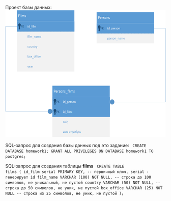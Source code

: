 Проект базы данных:<br>
<img src="Homework1_SQL.png" height=400px alt="">

SQL-запрос для создания базы данных под это задание:
<code>
CREATE DATABASE homework1;
GRANT ALL PRIVILEGES ON DATABASE homework1 TO postgres;
</code>

SQL-запрос для создания таблицы <b>films</b>
<code>
CREATE TABLE films (
    id_film     serial PRIMARY KEY,       -- первичный ключ, serial - генерирует id
    film_name   VARCHAR (100) NOT NULL,   -- строка до 100 символов, не уникальный, не пустой
    country     VARCHAR (50) NOT NULL,    -- строка до 50 символов, не уник, не пустой
    box_office  VARCHAR (25) NOT NULL     -- строка из 25 символов, не уник, не пустой
);
</code>
